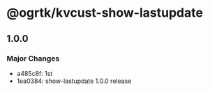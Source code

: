 # @ogrtk/kvcust-show-lastupdate

## 1.0.0

### Major Changes

- a485c8f: 1st
- 1ea0384: show-lastupdate 1.0.0 release

